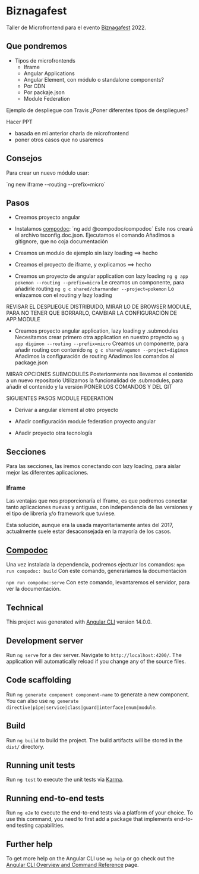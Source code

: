 # Biznagafest

Taller de Microfrontend para el evento [Biznagafest](https://devfest.gdgmalaga.dev/) 2022.

## Que pondremos

- Tipos de microfrontends
  - Iframe
  - Angular Applications
  - Angular Element, con módulo o standalone components?
  - Por CDN
  - Por packaje.json
  - Module Federation

Ejemplo de despliegue con Travis
¿Poner diferentes tipos de despliegues?

Hacer PPT

- basada en mi anterior charla de microfrontend
- poner otros casos que no usaremos

## Consejos

Para crear un nuevo módulo usar:

´ng new iframe --routing --prefix=micro´

## Pasos

- Creamos proyecto angular

- Instalamos [compodoc](https://compodoc.app/): ´ng add @compodoc/compodoc´
Este nos creará el archivo tsconfig.doc.json.
Ejecutamos el comando
Añadimos a gitignore, que no coja documentación

- Creamos un modulo de ejemplo sin lazy loading ==> hecho

- Creamos el proyecto de iframe, y explicamos ==> hecho

- Creamos un proyecto de angular application con lazy loading
`ng g app pokemon --routing --prefix=micro`
Le creamos un componente, para añadirle routing
`ng g c shared/charmander --project=pokemon`
Lo enlazamos con el routing y lazy loading

REVISAR EL DESPLIEGUE DISTRIBUIDO, MIRAR LO DE BROWSER MODULE, PARA NO TENER QUE BORRARLO, CAMBIAR LA CONFIGURACIÓN DE APP.MODULE

- Creamos proyecto angular application, lazy loading y .submodules
Necesitamos crear primero otra application en nuestro proyecto
`ng g app digimon --routing --prefix=micro`
Creamos un componente, para añadir routing con contenido
`ng g c shared/agumon --project=digimon`
Añadimos la configuración de routing
Añadimos los comandos al package.json

MIRAR OPCIONES SUBMODULES
Posteriormente nos llevamos el contenido a un nuevo repositorio
Utilizamos la funcionalidad de .submodules, para añadir el contenido y la versión
PONER LOS COMANDOS Y DEL GIT

SIGUIENTES PASOS MODULE FEDERATION

- Derivar a angular element al otro proyecto

- Añadir configuración module federation proyecto angular

- Añadir proyecto otra tecnología

## Secciones

Para las secciones, las iremos conectando con lazy loading, para aislar mejor las diferentes aplicaciones.

### Iframe

Las ventajas que nos proporcionaría el Iframe, es que podremos conectar tanto aplicaciones nuevas y antiguas, con independencia
de las versiones y el tipo de librería y/o framework que tuviese.

Esta solución, aunque era la usada mayoritariamente antes del 2017, actualmente suele estar desaconsejada en la mayoría de los casos.

## [Compodoc](https://compodoc.app/)

Una vez instalada la dependencia, podremos ejectuar los comandos:
`npm run compodoc: build` Con este comando, generaríamos la documentación

`npm run compodoc:serve` Con este comando, levantaremos el servidor, para ver la documentación.

## Technical

This project was generated with [Angular CLI](https://github.com/angular/angular-cli) version 14.0.0.

## Development server

Run `ng serve` for a dev server. Navigate to `http://localhost:4200/`. The application will automatically reload if you change any of the source files.

## Code scaffolding

Run `ng generate component component-name` to generate a new component. You can also use `ng generate directive|pipe|service|class|guard|interface|enum|module`.

## Build

Run `ng build` to build the project. The build artifacts will be stored in the `dist/` directory.

## Running unit tests

Run `ng test` to execute the unit tests via [Karma](https://karma-runner.github.io).

## Running end-to-end tests

Run `ng e2e` to execute the end-to-end tests via a platform of your choice. To use this command, you need to first add a package that implements end-to-end testing capabilities.

## Further help

To get more help on the Angular CLI use `ng help` or go check out the [Angular CLI Overview and Command Reference](https://angular.io/cli) page.
